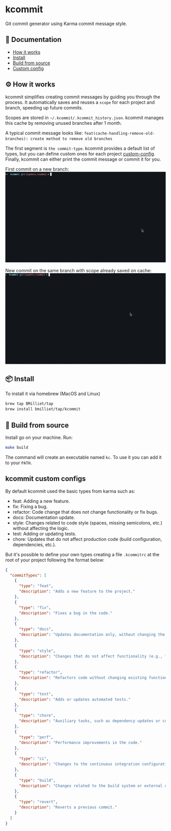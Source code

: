 # kcommit
Git commit generator using Karma commit message style.


## 📝 Documentation

* [How it works](#how-it-works)
* [Install](#install)
* [Build from source](#build-it-from-source)
* [Custom config](#kcommit-custom-configs)


## ⚙️  How it works
kcommit simplifies creating commit messages by guiding you through the process. It automatically saves and reuses a `scope` for each project and branch, speeding up future commits.

Scopes are stored in `~/.kcommit/.kcommit_history.json`. kcommit manages this cache by removing unused branches after 1 month.

A typical commit message looks like:
`feat(cache-handling-remove-old-branches): create method to remove old branches`

The first segment is `the commit-type`. kcommit provides a default list of types, but you can define custom ones for each project [custom-config](#kcommit-custom-configs).
Finally, kcommit can either print the commit message or commit it for you.

First commit on a new branch:
<img width="800" src="./docs/kcommit_1.gif" />

New commit on the same branch with scope already saved on cache:
<img width="800" src="./docs/kcommit_2.gif" />


## 📦 Install
To install it via homebrew (MacOS and Linux)

```sh
brew tap BMilliet/tap
brew install bmilliet/tap/kcommit
```

## 🧰 Build from source

Install go on your machine.
Run:
```sh
make build
```
The command will create an executable named `kc`.
To use it you can add it to your `PATH`.


## kcommit custom configs
By default kcommit used the basic types from karma such as:

- feat: Adding a new feature.
- fix: Fixing a bug.
- refactor: Code change that does not change functionality or fix bugs.
- docs: Documentation update.
- style: Changes related to code style (spaces, missing semicolons, etc.) without affecting the logic.
- test: Adding or updating tests.
- chore: Updates that do not affect production code (build configuration, dependencies, etc.).

But it's possible to define your own types creating a file `.kcommitrc` at the root of your project following the format below:

```json
{
  "commitTypes": [
    {
      "type": "feat",
      "description": "Adds a new feature to the project."
    },
    {
      "type": "fix",
      "description": "Fixes a bug in the code."
    },
    {
      "type": "docs",
      "description": "Updates documentation only, without changing the code."
    },
    {
      "type": "style",
      "description": "Changes that do not affect functionality (e.g., formatting, whitespace)."
    },
    {
      "type": "refactor",
      "description": "Refactors code without changing existing functionality."
    },
    {
      "type": "test",
      "description": "Adds or updates automated tests."
    },
    {
      "type": "chore",
      "description": "Auxiliary tasks, such as dependency updates or configuration changes."
    },
    {
      "type": "perf",
      "description": "Performance improvements in the code."
    },
    {
      "type": "ci",
      "description": "Changes to the continuous integration configuration."
    },
    {
      "type": "build",
      "description": "Changes related to the build system or external dependencies."
    },
    {
      "type": "revert",
      "description": "Reverts a previous commit."
    }
  ]
}
```
